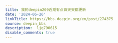 ```yaml
---
title: 我的deepin209近期有点疯天天都更新
date: '2024-06-26'
linkTitle: https://bbs.deepin.org/en/post/274375
source: deepin_bbs
description:  ljq790615 
disable_comments: true
---
```


